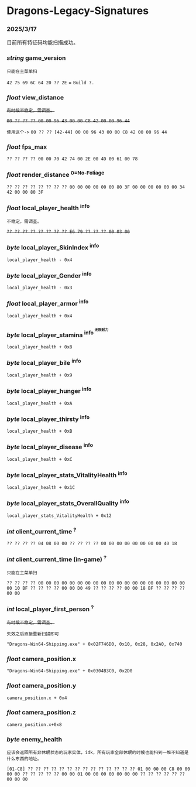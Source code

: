 # Dragons-Legacy-Signatures

### 2025/3/17

目前所有特征码均能扫描成功。

### *string* game_version
`只能在主菜单扫`

`42 75 69 6C 64 20 ?? 2E` = `Build ?.`

### *float* view_distance
~~`有时候不稳定，需调查。`~~

~~`00 ?? ?? ?? 00 00 96 43 00 00 C8 42 00 00 96 44`~~

`使用这个->` `00 ?? ?? [42-44] 00 00 96 43 00 00 C8 42 00 00 96 44`

### *float* fps_max
`?? ?? ?? ?? 00 00 70 42 74 00 2E 00 4D 00 61 00 78`

### *float* render_distance <sup>0=No-Foliage</sup>
`?? ?? ?? ?? ?? ?? ?? ?? 00 00 00 00 00 00 80 3F 00 00 00 00 00 00 34 42 00 00 80 3F`

### *float* local_player_health <sup>info<sup>
`不稳定，需调查。`

~~`?? ?? ?? ?? ?? ?? ?? ?? E6 79 ?? ?? ?? 00 03 00`~~

### *byte* local_player_SkinIndex <sup>info<sup>
`local_player_health - 0x4`

### *byte* local_player_Gender <sup>info<sup>
`local_player_health - 0x3`

### *float* local_player_armor <sup>info<sup>
`local_player_health + 0x4`

### *byte* local_player_stamina <sup>info<sup> <sup>无限耐力<sup> 
`local_player_health + 0x8`

### *byte* local_player_bile <sup>info<sup>
`local_player_health + 0x9`

### *byte* local_player_hunger <sup>info<sup>
`local_player_health + 0xA`

### *byte* local_player_thirsty <sup>info<sup>
`local_player_health + 0xB`

### *byte* local_player_disease <sup>info<sup>
`local_player_health + 0xC`

### *byte* local_player_stats_VitalityHealth <sup>info<sup>
`local_player_health + 0x1C`

### *byte* local_player_stats_OverallQuality <sup>info<sup>
`local_player_stats_VitalityHealth + 0x12`

### *int* client_current_time <sup>?</sup>
`?? ?? ?? ?? 04 08 00 00 ?? ?? ?? ?? 00 00 00 00 00 00 00 00 40 18`

### *int* client_current_time (in-game) <sup>?</sup>
`只能在主菜单扫`

`?? ?? ?? ?? 00 00 00 00 00 00 00 00 00 00 00 00 00 00 00 00 00 00 00 00 10 BF ?? ?? ?? ?? 00 00 D0 49 ?? ?? ?? ?? 00 00 18 BF ?? ?? ?? ?? 00 00`

### *int* local_player_first_person <sup>?</sup>
~~`有时候不稳定，需调查。`~~

`失效之后直接重新扫描即可`

`"Dragons-Win64-Shipping.exe" + 0x02F746D0, 0x10, 0x28, 0x2A0, 0x740`

### *float* camera_position.x

`"Dragons-Win64-Shipping.exe" + 0x0304B3C0, 0x2D0`

### *float* camera_position.y

`camera_position.x + 0x4`

### *float* camera_position.z

`camera_position.x+0x8`

### *byte* enemy_health
`应该会返回所有非休眠状态的玩家实体，idk，所有玩家全部休眠的时候也能扫到一堆不知道是什么东西的地址。`

`[01-C8] ?? ?? ?? ?? ?? ?? ?? ?? ?? ?? ?? ?? ?? ?? 01 00 00 00 C8 00 00 00 00 ?? ?? ?? ?? ?? 00 00 01 00 00 00 00 00 00 00 ?? ?? ?? ?? ?? ?? 00 00 00`

